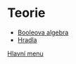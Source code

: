 # Teorie

- [Booleova algebra](teorie/booleova-algebra.md)
- [Hradla](hradla.md)

[Hlavní menu](/README.md)